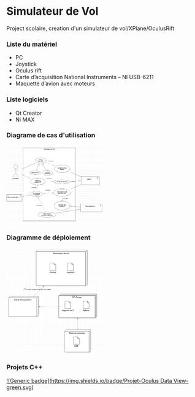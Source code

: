 # Simulateur de Vol
Project scolaire, creation d'un simulateur de vol/XPlane/OculusRift

### Liste du matériel

-	PC
-	Joystick
-	Oculus rift
-	Carte d’acquisition National Instruments – NI USB-6211
-	Maquette d’avion avec moteurs

### Liste logiciels
-	Qt Creator
-	Ni MAX

### Diagrame de cas d'utilisation

<img src="assets/diagramme de cas utilisation.png"
     alt="diagramme de cas utilisation"
     style="width: 50%;" />
     
     
### Diagramme de déploiement

<img src="assets/diagramme de deploiement.PNG"
     alt="diagramme de deploiement"
     style="width: 50%;" />
     
### Projets C++
[![Generic badge](https://img.shields.io/badge/Projet-Oculus Data View-green.svg)](https://shields.io/)
